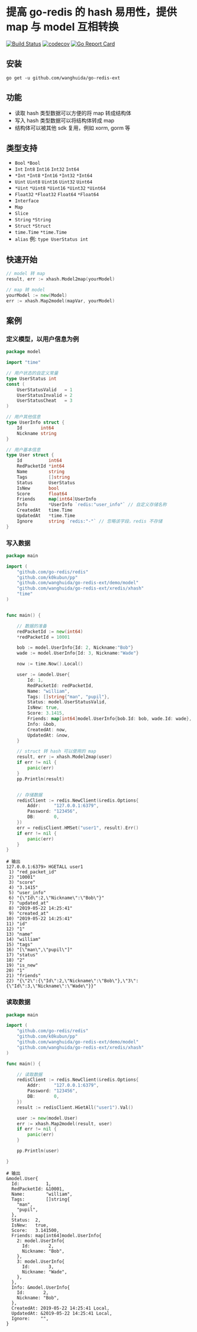 # 提高 go-redis 的 hash 易用性，提供 map 与 model 互相转换


[![Build Status](https://travis-ci.org/wanghuida/go-redis-ext.svg?branch=master)](https://travis-ci.org/wanghuida/go-redis-ext)
[![codecov](https://codecov.io/gh/wanghuida/go-redis-ext/branch/master/graph/badge.svg)](https://codecov.io/gh/wanghuida/go-redis-ext)
[![Go Report Card](https://goreportcard.com/badge/github.com/wanghuida/go-redis-ext)](https://goreportcard.com/report/github.com/wanghuida/go-redis-ext)

## 安装

```shell
go get -u github.com/wanghuida/go-redis-ext
```

## 功能

- 读取 hash 类型数据可以方便的将 map 转成结构体
- 写入 hash 类型数据可以将结构体转成 map
- 结构体可以被其他 sdk 复用，例如 xorm, gorm 等

## 类型支持

- `Bool` `*Bool`
- `Int` `Int8` `Int16` `Int32` `Int64`
- `*Int` `*Int8` `*Int16` `*Int32` `*Int64`
- `Uint` `Uint8` `Uint16` `Uint32` `Uint64`
- `*Uint` `*Uint8` `*Uint16` `*Uint32` `*Uint64`
- `Float32` `*Float32` `Float64` `*Float64`
- `Interface`
- `Map`
- `Slice`
- `String` `*String`
- `Struct` `*Struct`
- `time.Time` `*time.Time`
- `alias` 例: `type UserStatus int`

## 快速开始

```go
// model 转 map
result, err := xhash.Model2map(yourModel)

// map 转 model
yourModel := new(Model)
err := xhash.Map2model(mapVar, yourModel)
```


## 案例

### 定义模型，以用户信息为例

```go
package model

import "time"

// 用户状态的自定义常量
type UserStatus int
const (
	UserStatusValid   = 1
	UserStatusInvalid = 2
	UserStatusCheat   = 3
)

// 用户其他信息
type UserInfo struct {
	Id       int64
	Nickname string
}

// 用户基本信息
type User struct {
	Id          int64
	RedPacketId *int64
	Name        string
	Tags        []string
	Status      UserStatus
	IsNew       bool
	Score       float64
	Friends     map[int64]UserInfo
	Info        *UserInfo `redis:"user_info"` // 自定义存储名称
	CreatedAt   time.Time
	UpdatedAt   *time.Time
	Ignore      string `redis:"-"` // 忽略该字段，redis 不存储
}

```

### 写入数据

```go
package main

import (
	"github.com/go-redis/redis"
	"github.com/k0kubun/pp"
	"github.com/wanghuida/go-redis-ext/demo/model"
	"github.com/wanghuida/go-redis-ext/xredis/xhash"
	"time"
)


func main() {

	// 数据的准备
	redPacketId := new(int64)
	*redPacketId = 10001

	bob := model.UserInfo{Id: 2, Nickname:"Bob"}
	wade := model.UserInfo{Id: 3, Nickname:"Wade"}

	now := time.Now().Local()

	user := &model.User{
		Id: 1,
		RedPacketId: redPacketId,
		Name: "william",
		Tags: []string{"man", "pupil"},
		Status: model.UserStatusValid,
		IsNew: true,
		Score: 3.1415,
		Friends: map[int64]model.UserInfo{bob.Id: bob, wade.Id: wade},
		Info: &bob,
		CreatedAt: now,
		UpdatedAt: &now,
	}

	// struct 转 hash 可以使用的 map
	result, err := xhash.Model2map(user)
	if err != nil {
		panic(err)
	}
	pp.Println(result)


	// 存储数据
	redisClient := redis.NewClient(&redis.Options{
		Addr:     "127.0.0.1:6379",
		Password: "123456",
		DB:       0,
	})
	err = redisClient.HMSet("user1", result).Err()
	if err != nil {
		panic(err)
	}
}

```

```shell
# 输出
127.0.0.1:6379> HGETALL user1
 1) "red_packet_id"
 2) "10001"
 3) "score"
 4) "3.1415"
 5) "user_info"
 6) "{\"Id\":2,\"Nickname\":\"Bob\"}"
 7) "updated_at"
 8) "2019-05-22 14:25:41"
 9) "created_at"
10) "2019-05-22 14:25:41"
11) "id"
12) "1"
13) "name"
14) "william"
15) "tags"
16) "[\"man\",\"pupil\"]"
17) "status"
18) "2"
19) "is_new"
20) "1"
21) "friends"
22) "{\"2\":{\"Id\":2,\"Nickname\":\"Bob\"},\"3\":{\"Id\":3,\"Nickname\":\"Wade\"}}"
```

### 读取数据

```go
package main

import (
	"github.com/go-redis/redis"
	"github.com/k0kubun/pp"
	"github.com/wanghuida/go-redis-ext/demo/model"
	"github.com/wanghuida/go-redis-ext/xredis/xhash"
)

func main() {

	// 读取数据
	redisClient := redis.NewClient(&redis.Options{
		Addr:     "127.0.0.1:6379",
		Password: "123456",
		DB:       0,
	})
	result := redisClient.HGetAll("user1").Val()

	user := new(model.User)
	err := xhash.Map2model(result, user)
	if err != nil {
		panic(err)
	}

	pp.Println(user)

}
```


```shell
# 输出
&model.User{
  Id:          1,
  RedPacketId: &10001,
  Name:        "william",
  Tags:        []string{
    "man",
    "pupil",
  },
  Status:  2,
  IsNew:   true,
  Score:   3.141500,
  Friends: map[int64]model.UserInfo{
    2: model.UserInfo{
      Id:       2,
      Nickname: "Bob",
    },
    3: model.UserInfo{
      Id:       3,
      Nickname: "Wade",
    },
  },
  Info: &model.UserInfo{
    Id:       2,
    Nickname: "Bob",
  },
  CreatedAt: 2019-05-22 14:25:41 Local,
  UpdatedAt: &2019-05-22 14:25:41 Local,
  Ignore:    "",
}
```

